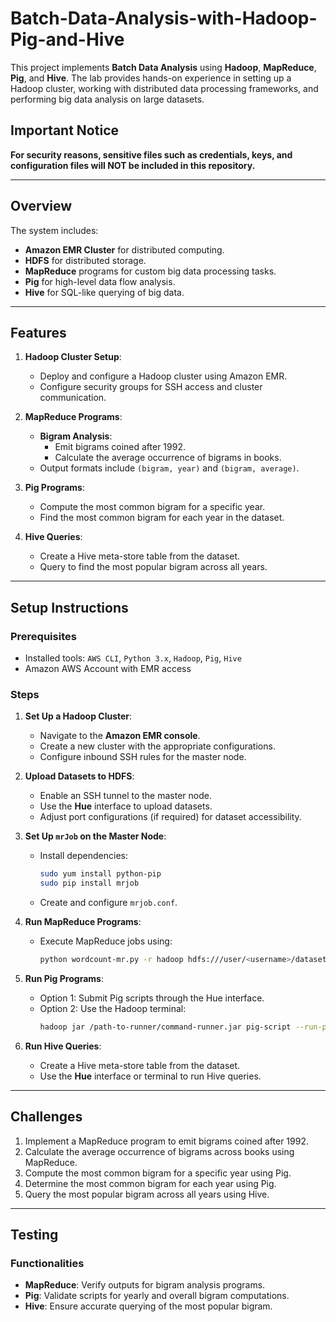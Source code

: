 # Batch-Data-Analysis-with-Hadoop-Pig-and-Hive

This project implements **Batch Data Analysis** using **Hadoop**, **MapReduce**, **Pig**, and **Hive**. The lab provides hands-on experience in setting up a Hadoop cluster, working with distributed data processing frameworks, and performing big data analysis on large datasets.

## Important Notice
**For security reasons, sensitive files such as credentials, keys, and configuration files will NOT be included in this repository.**

---

## Overview

The system includes:
- **Amazon EMR Cluster** for distributed computing.
- **HDFS** for distributed storage.
- **MapReduce** programs for custom big data processing tasks.
- **Pig** for high-level data flow analysis.
- **Hive** for SQL-like querying of big data.

---

## Features

1. **Hadoop Cluster Setup**:
   - Deploy and configure a Hadoop cluster using Amazon EMR.
   - Configure security groups for SSH access and cluster communication.

2. **MapReduce Programs**:
   - **Bigram Analysis**:
     - Emit bigrams coined after 1992.
     - Calculate the average occurrence of bigrams in books.
   - Output formats include `(bigram, year)` and `(bigram, average)`.

3. **Pig Programs**:
   - Compute the most common bigram for a specific year.
   - Find the most common bigram for each year in the dataset.

4. **Hive Queries**:
   - Create a Hive meta-store table from the dataset.
   - Query to find the most popular bigram across all years.

---

## Setup Instructions

### Prerequisites
- Installed tools: `AWS CLI`, `Python 3.x`, `Hadoop`, `Pig`, `Hive`
- Amazon AWS Account with EMR access

### Steps
1. **Set Up a Hadoop Cluster**:
   - Navigate to the **Amazon EMR console**.
   - Create a new cluster with the appropriate configurations.
   - Configure inbound SSH rules for the master node.

2. **Upload Datasets to HDFS**:
   - Enable an SSH tunnel to the master node.
   - Use the **Hue** interface to upload datasets.
   - Adjust port configurations (if required) for dataset accessibility.

3. **Set Up `mrJob` on the Master Node**:
   - Install dependencies:
     ```bash
     sudo yum install python-pip
     sudo pip install mrjob
     ```
   - Create and configure `mrjob.conf`.

4. **Run MapReduce Programs**:
   - Execute MapReduce jobs using:
     ```bash
     python wordcount-mr.py -r hadoop hdfs:///user/<username>/dataset.txt --output-dir=hdfs:///user/<username>/output --conf-path=mrjob.conf
     ```

5. **Run Pig Programs**:
   - Option 1: Submit Pig scripts through the Hue interface.
   - Option 2: Use the Hadoop terminal:
     ```bash
     hadoop jar /path-to-runner/command-runner.jar pig-script --run-pig-script --args -f <s3-bucket-path>/wordcount-pig.txt
     ```

6. **Run Hive Queries**:
   - Create a Hive meta-store table from the dataset.
   - Use the **Hue** interface or terminal to run Hive queries.

---

## Challenges
1. Implement a MapReduce program to emit bigrams coined after 1992.
2. Calculate the average occurrence of bigrams across books using MapReduce.
3. Compute the most common bigram for a specific year using Pig.
4. Determine the most common bigram for each year using Pig.
5. Query the most popular bigram across all years using Hive.

---

## Testing

### Functionalities
- **MapReduce**: Verify outputs for bigram analysis programs.
- **Pig**: Validate scripts for yearly and overall bigram computations.
- **Hive**: Ensure accurate querying of the most popular bigram.

